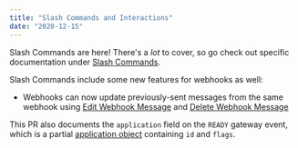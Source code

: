 ```yaml
---
title: "Slash Commands and Interactions"
date: "2020-12-15"
---
```


Slash Commands are here! There's a *lot* to cover, so go check out specific documentation under [Slash Commands](#DOCS_INTERACTIONS_APPLICATION_COMMANDS/).

Slash Commands include some new features for webhooks as well:

* Webhooks can now update previously-sent messages from the same webhook using [Edit Webhook Message](#DOCS_RESOURCES_WEBHOOK/edit-webhook-message) and [Delete Webhook Message](#DOCS_RESOURCES_WEBHOOK/delete-webhook-message)

This PR also documents the `application` field on the `READY` gateway event, which is a partial [application object](#DOCS_RESOURCES_APPLICATION/application-object) containing `id` and `flags`.
